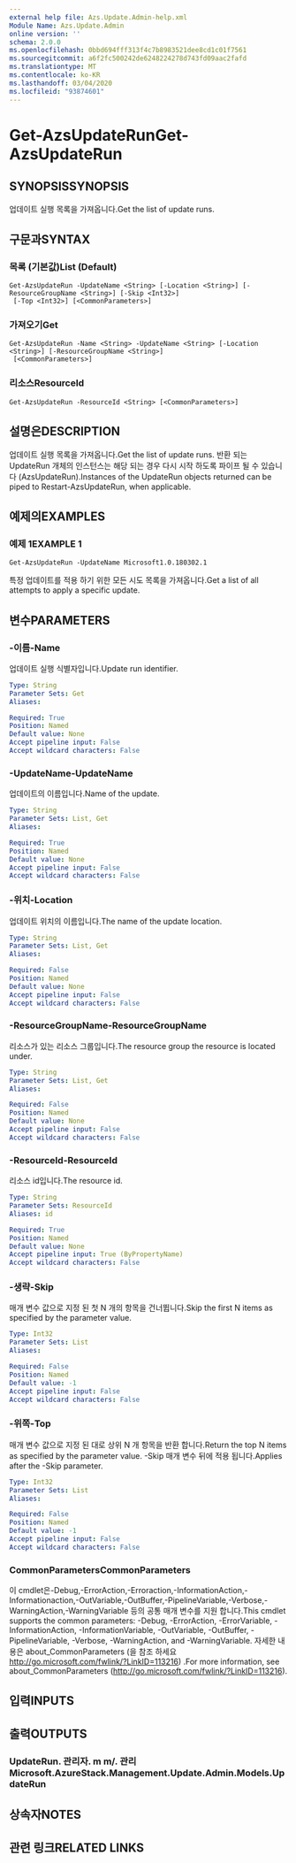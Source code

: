 ```yaml
---
external help file: Azs.Update.Admin-help.xml
Module Name: Azs.Update.Admin
online version: ''
schema: 2.0.0
ms.openlocfilehash: 0bbd694fff313f4c7b8983521dee8cd1c01f7561
ms.sourcegitcommit: a6f2fc500242de6248224278d743fd09aac2fafd
ms.translationtype: MT
ms.contentlocale: ko-KR
ms.lasthandoff: 03/04/2020
ms.locfileid: "93874601"
---
```

# <span data-ttu-id="03baa-101">Get-AzsUpdateRun</span><span class="sxs-lookup"><span data-stu-id="03baa-101">Get-AzsUpdateRun</span></span>

## <span data-ttu-id="03baa-102">SYNOPSIS</span><span class="sxs-lookup"><span data-stu-id="03baa-102">SYNOPSIS</span></span>
<span data-ttu-id="03baa-103">업데이트 실행 목록을 가져옵니다.</span><span class="sxs-lookup"><span data-stu-id="03baa-103">Get the list of update runs.</span></span>

## <span data-ttu-id="03baa-104">구문과</span><span class="sxs-lookup"><span data-stu-id="03baa-104">SYNTAX</span></span>

### <span data-ttu-id="03baa-105">목록 (기본값)</span><span class="sxs-lookup"><span data-stu-id="03baa-105">List (Default)</span></span>
```
Get-AzsUpdateRun -UpdateName <String> [-Location <String>] [-ResourceGroupName <String>] [-Skip <Int32>]
 [-Top <Int32>] [<CommonParameters>]
```

### <span data-ttu-id="03baa-106">가져오기</span><span class="sxs-lookup"><span data-stu-id="03baa-106">Get</span></span>
```
Get-AzsUpdateRun -Name <String> -UpdateName <String> [-Location <String>] [-ResourceGroupName <String>]
 [<CommonParameters>]
```

### <span data-ttu-id="03baa-107">리소스</span><span class="sxs-lookup"><span data-stu-id="03baa-107">ResourceId</span></span>
```
Get-AzsUpdateRun -ResourceId <String> [<CommonParameters>]
```

## <span data-ttu-id="03baa-108">설명은</span><span class="sxs-lookup"><span data-stu-id="03baa-108">DESCRIPTION</span></span>
<span data-ttu-id="03baa-109">업데이트 실행 목록을 가져옵니다.</span><span class="sxs-lookup"><span data-stu-id="03baa-109">Get the list of update runs.</span></span> <span data-ttu-id="03baa-110">반환 되는 UpdateRun 개체의 인스턴스는 해당 되는 경우 다시 시작 하도록 파이프 될 수 있습니다 (AzsUpdateRun).</span><span class="sxs-lookup"><span data-stu-id="03baa-110">Instances of the UpdateRun objects returned can be piped to Restart-AzsUpdateRun, when applicable.</span></span>

## <span data-ttu-id="03baa-111">예제의</span><span class="sxs-lookup"><span data-stu-id="03baa-111">EXAMPLES</span></span>

### <span data-ttu-id="03baa-112">예제 1</span><span class="sxs-lookup"><span data-stu-id="03baa-112">EXAMPLE 1</span></span>
```
Get-AzsUpdateRun -UpdateName Microsoft1.0.180302.1
```

<span data-ttu-id="03baa-113">특정 업데이트를 적용 하기 위한 모든 시도 목록을 가져옵니다.</span><span class="sxs-lookup"><span data-stu-id="03baa-113">Get a list of all attempts to apply a specific update.</span></span>

## <span data-ttu-id="03baa-114">변수</span><span class="sxs-lookup"><span data-stu-id="03baa-114">PARAMETERS</span></span>

### <span data-ttu-id="03baa-115">-이름</span><span class="sxs-lookup"><span data-stu-id="03baa-115">-Name</span></span>
<span data-ttu-id="03baa-116">업데이트 실행 식별자입니다.</span><span class="sxs-lookup"><span data-stu-id="03baa-116">Update run identifier.</span></span>

```yaml
Type: String
Parameter Sets: Get
Aliases:

Required: True
Position: Named
Default value: None
Accept pipeline input: False
Accept wildcard characters: False
```

### <span data-ttu-id="03baa-117">-UpdateName</span><span class="sxs-lookup"><span data-stu-id="03baa-117">-UpdateName</span></span>
<span data-ttu-id="03baa-118">업데이트의 이름입니다.</span><span class="sxs-lookup"><span data-stu-id="03baa-118">Name of the update.</span></span>

```yaml
Type: String
Parameter Sets: List, Get
Aliases:

Required: True
Position: Named
Default value: None
Accept pipeline input: False
Accept wildcard characters: False
```

### <span data-ttu-id="03baa-119">-위치</span><span class="sxs-lookup"><span data-stu-id="03baa-119">-Location</span></span>
<span data-ttu-id="03baa-120">업데이트 위치의 이름입니다.</span><span class="sxs-lookup"><span data-stu-id="03baa-120">The name of the update location.</span></span>

```yaml
Type: String
Parameter Sets: List, Get
Aliases:

Required: False
Position: Named
Default value: None
Accept pipeline input: False
Accept wildcard characters: False
```

### <span data-ttu-id="03baa-121">-ResourceGroupName</span><span class="sxs-lookup"><span data-stu-id="03baa-121">-ResourceGroupName</span></span>
<span data-ttu-id="03baa-122">리소스가 있는 리소스 그룹입니다.</span><span class="sxs-lookup"><span data-stu-id="03baa-122">The resource group the resource is located under.</span></span>

```yaml
Type: String
Parameter Sets: List, Get
Aliases:

Required: False
Position: Named
Default value: None
Accept pipeline input: False
Accept wildcard characters: False
```

### <span data-ttu-id="03baa-123">-ResourceId</span><span class="sxs-lookup"><span data-stu-id="03baa-123">-ResourceId</span></span>
<span data-ttu-id="03baa-124">리소스 id입니다.</span><span class="sxs-lookup"><span data-stu-id="03baa-124">The resource id.</span></span>

```yaml
Type: String
Parameter Sets: ResourceId
Aliases: id

Required: True
Position: Named
Default value: None
Accept pipeline input: True (ByPropertyName)
Accept wildcard characters: False
```

### <span data-ttu-id="03baa-125">-생략</span><span class="sxs-lookup"><span data-stu-id="03baa-125">-Skip</span></span>
<span data-ttu-id="03baa-126">매개 변수 값으로 지정 된 첫 N 개의 항목을 건너뜁니다.</span><span class="sxs-lookup"><span data-stu-id="03baa-126">Skip the first N items as specified by the parameter value.</span></span>

```yaml
Type: Int32
Parameter Sets: List
Aliases:

Required: False
Position: Named
Default value: -1
Accept pipeline input: False
Accept wildcard characters: False
```

### <span data-ttu-id="03baa-127">-위쪽</span><span class="sxs-lookup"><span data-stu-id="03baa-127">-Top</span></span>
<span data-ttu-id="03baa-128">매개 변수 값으로 지정 된 대로 상위 N 개 항목을 반환 합니다.</span><span class="sxs-lookup"><span data-stu-id="03baa-128">Return the top N items as specified by the parameter value.</span></span>
<span data-ttu-id="03baa-129">-Skip 매개 변수 뒤에 적용 됩니다.</span><span class="sxs-lookup"><span data-stu-id="03baa-129">Applies after the -Skip parameter.</span></span>

```yaml
Type: Int32
Parameter Sets: List
Aliases:

Required: False
Position: Named
Default value: -1
Accept pipeline input: False
Accept wildcard characters: False
```

### <span data-ttu-id="03baa-130">CommonParameters</span><span class="sxs-lookup"><span data-stu-id="03baa-130">CommonParameters</span></span>
<span data-ttu-id="03baa-131">이 cmdlet은-Debug,-ErrorAction,-Erroraction,-InformationAction,-Informationaction,-OutVariable,-OutBuffer,-PipelineVariable,-Verbose,-WarningAction,-WarningVariable 등의 공통 매개 변수를 지원 합니다.</span><span class="sxs-lookup"><span data-stu-id="03baa-131">This cmdlet supports the common parameters: -Debug, -ErrorAction, -ErrorVariable, -InformationAction, -InformationVariable, -OutVariable, -OutBuffer, -PipelineVariable, -Verbose, -WarningAction, and -WarningVariable.</span></span> <span data-ttu-id="03baa-132">자세한 내용은 about_CommonParameters (을 참조 하세요 http://go.microsoft.com/fwlink/?LinkID=113216) .</span><span class="sxs-lookup"><span data-stu-id="03baa-132">For more information, see about_CommonParameters (http://go.microsoft.com/fwlink/?LinkID=113216).</span></span>

## <span data-ttu-id="03baa-133">입력</span><span class="sxs-lookup"><span data-stu-id="03baa-133">INPUTS</span></span>

## <span data-ttu-id="03baa-134">출력</span><span class="sxs-lookup"><span data-stu-id="03baa-134">OUTPUTS</span></span>

### <span data-ttu-id="03baa-135">UpdateRun. 관리자. m m/. 관리</span><span class="sxs-lookup"><span data-stu-id="03baa-135">Microsoft.AzureStack.Management.Update.Admin.Models.UpdateRun</span></span>

## <span data-ttu-id="03baa-136">상속자</span><span class="sxs-lookup"><span data-stu-id="03baa-136">NOTES</span></span>

## <span data-ttu-id="03baa-137">관련 링크</span><span class="sxs-lookup"><span data-stu-id="03baa-137">RELATED LINKS</span></span>
